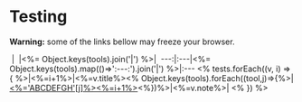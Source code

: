 # Testing

**Warning:** some of the links bellow may freeze your browser.

 &nbsp;| &nbsp;|<%= Object.keys(tools).join('|') %>|&nbsp;
---:|:---|<%= Object.keys(tools).map(()=>':---:').join('|') %>|:---
<% tests.forEach((v, i) => { %>|<%=i+1%>|<%=v.title%><% Object.keys(tools).forEach((tool,j)=>{%>|[<%='ABCDEFGH'[j]%><%=i+1%>](<%=tools[tool]+v.url%>)<%})%>|<%=v.note%>|
<% }) %>
